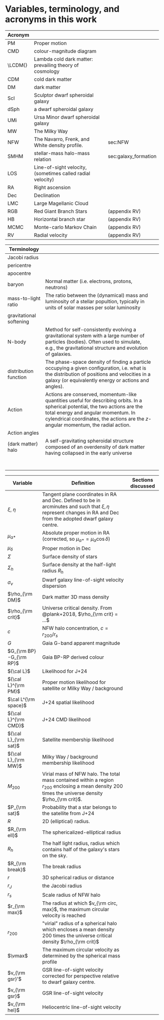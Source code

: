 # Variables, terminology, and acronyms in this work

| Acronym |                                                            |                      |
| ------- | ---------------------------------------------------------- | -------------------- |
| PM      | Proper motion                                              |                      |
| CMD     | colour-magnitude diagram                                   |                      |
| \LCDM{} | Lambda cold dark matter: prevailing theory of cosmology    |                      |
| CDM     | cold dark matter                                           |                      |
| DM      | dark matter                                                |                      |
| Scl     | Sculptor dwarf spheroidal galaxy                           |                      |
| dSph    | a dwarf spheroidal galaxy                                  |                      |
| UMi     | Ursa Minor dwarf spheroidal galaxy                         |                      |
| MW      | The Milky Way                                              |                      |
| NFW     | The Navarro, Frenk, and White density profile.             | sec:NFW              |
| SMHM    | stellar-mass halo-mass relation                            | sec:galaxy_formation |
| LOS     | Line-of-sight velocity, (sometimes called radial velocity) |                      |
| RA      | Right ascension                                            |                      |
| Dec     | Declination                                                |                      |
| LMC     | Large Magellanic Cloud                                     |                      |
| RGB     | Red Giant Branch Stars                                     | (appendix RV)        |
| HB      | Horizontal branch star                                     | (appendix RV)        |
| MCMC    | Monte-carlo Markov Chain                                   | (appendix RV)        |
| RV      | Radial velocity                                            | (appendix RV)        |



| Terminology             |                                                              |      |
| ----------------------- | ------------------------------------------------------------ | ---- |
| Jacobi radius           |                                                              |      |
| pericentre              |                                                              |      |
| apocentre               |                                                              |      |
| baryon                  | Normal matter (i.e. electrons, protons, neutrons)            |      |
| mass-to-light ratio     | The ratio between the (dynamical) mass and luminosity of a stellar popultion, typically in units of solar masses per solar luminosity |      |
| gravitational softening |                                                              |      |
| N-body                  | Method for self-consistently evolving a gravitational system with a large number of particles (bodies). Often used to simulate, e.g., the gravitational structure and evolution of galaxies. |      |
| distribution function   | The phase-space density of finding a particle occupying a given configuration, i.e. what is the distribution of positions and velocities in a galaxy (or equivalently energy or actions and angles). |      |
| Action                  | Actions are conserved, momentum-like quantities useful for describing orbits. In a spherical potential, the two actions are the total energy and angular momentum. In cylendrical coordinates, the actions are the $z$-angular momentum, the radial action. |      |
| Action angles           |                                                              |      |
| (dark matter) halo      | A self-gravitating spheroidal structure composed of an overdensity of dark matter having collapsed in the early universe |      |
|                         |                                                              |      |
|                         |                                                              |      |
|                         |                                                              |      |
|                         |                                                              |      |
|                         |                                                              |      |
|                         |                                                              |      |
|                         |                                                              |      |



| Variable                  | Definition                                                   | Sections discussed |
| ------------------------- | ------------------------------------------------------------ | ------------------ |
| $\xi$, $\eta$             | Tangent plane coordinates in RA and Dec. Defined to be in arcminutes and such that $\xi, \eta$ represent changes in RA and Dec from the adopted dwarf galaxy centre. |                    |
| $\mu_{\alpha *}$          | Absolute proper motion in RA (corrected, so $\mu_{\alpha *} = \mu_\alpha \cos \delta$) |                    |
| $\mu_\delta$              | Proper motion in Dec                                         |                    |
| $\Sigma$                  | Surface density of stars                                     |                    |
| $\Sigma_h$                | Surface density at the half-light radius $R_h$               |                    |
| $\sigma_v$                | Dwarf galaxy line-of-sight velocity dispersion               |                    |
| $\rho_{\rm DM}$           | Dark matter 3D mass density                                  |                    |
| $\rho_{\rm crit}$         | Universe critical density. From @plank+2018, $\rho_{\rm crit} = ...$ |                    |
| $c$                       | NFW halo concentration, $c=r_{200} / r_s$                    |                    |
| $G$                       | Gaia G-band apparent magnitude                               |                    |
| $G_{\rm BP}  -G_{\rm RP}$ | Gaia BP-RP derived colour                                    |                    |
| ${\cal L}$                | Likelihood for J+24                                          |                    |
| ${\cal L}^{\rm PM}$       | Proper motion likelihood for satellite or Milky Way / background |                    |
| $\cal L^{\rm space}$      | J+24 spatial likelihood                                      |                    |
| ${\cal L}^{\rm CMD}$      | J+24 CMD likelihood                                          |                    |
| ${\cal L}_{\rm sat}$      | Satellite membership likelihood                              |                    |
| ${\cal L}_{\rm MW}$       | Milky Way / background membership likelihood                 |                    |
| $M_{200}$                 | Virial mass of NFW halo. The total mass contained within a region $r_{200}$ enclosing a mean density 200 times the universe density $\rho_{\rm crit}$. |                    |
| $P_{\rm sat}$             | Probability that a star belongs to the satellite from J+24   |                    |
| $R$                       | 2D (elliptical) radius.                                      |                    |
| $R_{\rm ell}$             | The sphericalized-elliptical radius                          |                    |
| $R_h$                     | The half light radius, radius which contains half of the galaxy's stars on the sky. |                    |
| $R_{\rm break}$           | The break radius                                             |                    |
| $r$                       | 3D spherical radius or distance                              |                    |
| $r_J$                     | the Jacobi radius                                            |                    |
| $r_s$                     | Scale radius of NFW halo                                     |                    |
| $r_{\rm max}$             | The radius at which $v_{\rm circ, max}$, the maximum circular velocity is reached |                    |
| $r_{200}$                 | "virial" radius of a spherical halo which encloses a mean density 200 times the universe critical density $\rho_{\rm crit}$ |                    |
| $\vmax$                   | The maximum circular velocity as determined by the spherical mass profile |                    |
| $v_{\rm gsr}'$            | GSR line-of-sight velocity corrected for perspective relative to dwarf galaxy centre. |                    |
| $v_{\rm gsr}$             | GSR line-of-sight velocity                                   |                    |
| $v_{\rm hel}$             | Heliocentric line-of-sight velocity                          |                    |
